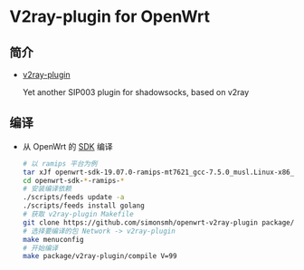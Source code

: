 V2ray-plugin for OpenWrt
===

简介
---
 - [v2ray-plugin][V]

   Yet another SIP003 plugin for shadowsocks, based on v2ray


编译
---

 - 从 OpenWrt 的 [SDK][S] 编译

   ```bash
   # 以 ramips 平台为例
   tar xJf openwrt-sdk-19.07.0-ramips-mt7621_gcc-7.5.0_musl.Linux-x86_64.tar.xz
   cd openwrt-sdk-*-ramips-*
   # 安装编译依赖
   ./scripts/feeds update -a
   ./scripts/feeds install golang
   # 获取 v2ray-plugin Makefile
   git clone https://github.com/simonsmh/openwrt-v2ray-plugin package/v2ray-plugin
   # 选择要编译的包 Network -> v2ray-plugin
   make menuconfig
   # 开始编译
   make package/v2ray-plugin/compile V=99
   ```


  [S]: https://openwrt.org/docs/guide-developer/using_the_sdk#obtain_the_sdk
  [V]: https://github.com/shadowsocks/v2ray-plugin
